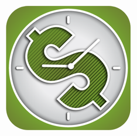 <html>
<head>
<style type="text/css">
.applogo{border-radius:17.54%;}
</style>
</head>
<body>
<a href="http://www.agentc.io/apps/">
<img src="/i/tm.png" alt="T/M logo" title="T/M logo" class="applogo"></a>
<script>
(function(i,s,o,g,r,a,m){i['GoogleAnalyticsObject']=r;i[r]=i[r]||function(){ (i[r].q=i[r].q||[]).push(arguments)},i[r].l=1*new Date();a=s.createElement(o), m=s.getElementsByTagName(o)[0];a.async=1;a.src=g;m.parentNode.insertBefore(a,m) })(window,document,'script','https://www.google-analytics.com/analytics.js','ga');
ga('create', 'UA-48763961-1', 'auto');
ga('send', 'pageview');
</script>
</body>
</html>
